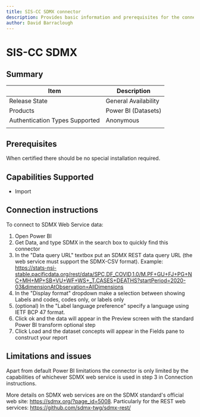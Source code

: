 ```yaml
---
title: SIS-CC SDMX connector
description: Provides basic information and prerequisites for the connector and descriptions of the optional input parameters.
author: David Barraclough
---
```


# SIS-CC SDMX 
 
## Summary

| Item | Description |
| ---- | ----------- |
| Release State | General Availability |
| Products | Power BI (Datasets) |
| Authentication Types Supported | Anonymous |
| | |

## Prerequisites
When certified there should be no special installation required.

## Capabilities Supported
* Import

## Connection instructions

To connect to SDMX Web Service data:

1. Open Power BI 
2. Get Data, and type SDMX in the search box to quickly find this connector
3. In the "Data query URL" textbox put an SDMX REST data query URL (the web service must support the SDMX-CSV format). Example: https://stats-nsi-stable.pacificdata.org/rest/data/SPC,DF_COVID,1.0/M.PF+GU+FJ+PG+NC+MH+MP+SB+VU+WF+WS+_T.CASES+DEATHS?startPeriod=2020-03&dimensionAtObservation=AllDimensions
4. In the "Display format" dropdown make a selection between showing Labels and codes, codes only, or labels only
5. (optional) In the "Label language preference" specify a language using IETF BCP 47 format.
6. Click ok and the data will appear in the Preview screen with the standard Power BI transform optional step
7. Click Load and the dataset concepts will appear in the Fields pane to construct your report

## Limitations and issues

Apart from default Power BI limitations the connector is only limited by the capabilities of whichever SDMX web service is used in step 3 in Connection instructions.

More details on SDMX web services are on the SDMX standard's official web site: https://sdmx.org/?page_id=5008. Particularly for the REST web services: https://github.com/sdmx-twg/sdmx-rest/
